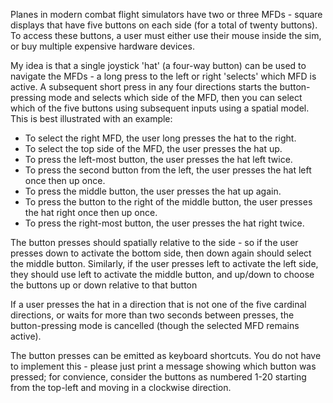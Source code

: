 Planes in modern combat flight simulators have two or three MFDs - square displays that have five buttons on each side (for a total of twenty buttons). To access these buttons, a user must either use their mouse inside the sim, or buy multiple expensive hardware devices.

My idea is that a single joystick 'hat' (a four-way button) can be used to navigate the MFDs - a long press to the left or right 'selects' which MFD is active. A subsequent short press in any four directions starts the button-pressing mode and selects which side of the MFD, then you can select which of the five buttons using subsequent inputs using a spatial model. This is best illustrated with an example:

- To select the right MFD, the user long presses the hat to the right.
- To select the top side of the MFD, the user presses the hat up.
- To press the left-most button, the user presses the hat left twice.
- To press the second button from the left, the user presses the hat left once then up once.
- To press the middle button, the user presses the hat up again.
- To press the button to the right of the middle button, the user presses the hat right once then up once.
- To press the right-most button, the user presses the hat right twice.

The button presses should spatially relative to the side - so if the user presses down to activate the bottom side, then down again should select the middle button. Similarly, if the user presses left to activate the left side, they should use left to activate the middle button, and up/down to choose the buttons up or down relative to that button

If a user presses the hat in a direction that is not one of the five cardinal directions, or waits for more than two seconds between presses, the button-pressing mode is cancelled (though the selected MFD remains active).

The button presses can be emitted as keyboard shortcuts. You do not have to implement this - please just print a message showing which button was pressed; for convience, consider the buttons as numbered 1-20 starting from the top-left and moving in a clockwise direction.

